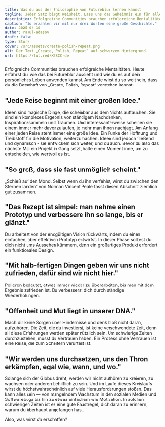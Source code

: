 ```yaml
---
title: Was du aus der Philosophie von Futureblur lernen kannst
tagline: Jeder Satz birgt Weisheit. Lass uns das Geheimnis ein für alle Mal lüften.
description: Erfolgreiche Communities brauchen erfolgreiche Mentalitäten. Heute erfährst du, wie das bei Futureblur aussieht und wie du es auf dein persönliches Leben anwenden kannst.
caption: "So erzählen wir mit nur drei Worten eine große Geschichte." 
date: 2025-04-18
author: rasul-adasov
draft: false
type: Story
cover: /src/assets/create-polish-repeat.png
alt: Der Text „Create, Polish, Repeat“ auf schwarzem Hintergrund.
url: https://fut.red/XlSCC-de
---
```


Erfolgreiche Communities brauchen erfolgreiche Mentalitäten. Heute erfährst du, wie das bei Futureblur aussieht und wie du es auf dein persönliches Leben anwenden kannst. Am Ende wirst du so weit sein, dass du die Botschaft von „Create, Polish, Repeat“ verstehen kannst.

## "Jede Reise beginnt mit einer großen Idee."

Ideen sind magische Dinge, die scheinbar aus dem Nichts auftauchen. Sie sind ein komplexes Ergebnis von ständigem Nachdenken, Inspirationssammeln und Träumen. Und interessanterweise scheinen sie einem immer mehr davonzulaufen, je mehr man ihnen nachjagt. Am Anfang einer jeden Reise steht immer eine große Idee. Ein Funke der Hoffnung und Treibstoff für die Motivation, weiterzumachen. Ideen sind jedoch fließend und dynamisch - sie entwickeln sich weiter, und du auch. Bevor du also das nächste Mal ein Projekt in Gang setzt, halte einen Moment inne, um zu entscheiden, wie wertvoll es ist.

## "So groß, dass sie fast unmöglich scheint."

„Schieß auf den Mond. Selbst wenn du ihn verfehlst, wirst du zwischen den Sternen landen“ von Norman Vincent Peale fasst diesen Abschnitt ziemlich gut zusammen.

## "Das Rezept ist simpel: man nehme einen Prototyp und verbessere ihn so lange, bis er glänzt."

Du arbeitest von der endgültigen Vision rückwärts, indem du einen einfachen, aber effektiven Prototyp entwirfst. In dieser Phase solltest du dich nicht ums Aussehen kümmern, denn ein großartiges Produkt erfordert ein funktionales Design.

## "Mit halb-fertigen Dingen geben wir uns nicht zufrieden, dafür sind wir nicht hier."

Polieren bedeutet, etwas immer wieder zu überarbeiten, bis man mit dem Ergebnis zufrieden ist. Du verbesserst dich durch ständige Wiederholungen.

## "Offenheit und Mut liegt in unserer DNA."

Mach dir keine Sorgen über Hindernisse und denk bloß nicht daran, aufzuhören. Die Zeit, die du investierst, ist keine verschwendete Zeit, denn all diese Erfahrungen werden später nützlich sein. Um schwierige Zeiten durchzustehen, musst du Vertrauen haben. Ein Prozess ohne Vertrauen ist eine Reise, die zum Scheitern verurteilt ist.

## "Wir werden uns durchsetzen, uns den Thron erkämpfen, egal wie, wann, und wo."

Solange sich der Globus dreht, werden wir nicht aufhören zu kreieren, zu wachsen oder anderen behilflich zu sein.
Und im Laufe dieses Kreislaufs wirst du höchstwahrscheinlich auf viele Herausforderungen stoßen. Das kann alles sein — von mangelndem Wachstum in den sozialen Medien und Softwarebugs bis hin zu etwas einfachem wie Motivation. In solchen schwierigen Zeiten ist es eine gute Faustregel, dich daran zu erinnern, warum du überhaupt angefangen hast.

Also, was wirst *du* erschaffen?
